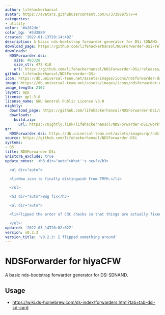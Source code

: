 ```yaml
---
author: lifehackerhansol
avatar: https://avatars.githubusercontent.com/u/37358975?v=4
categories:
- utility
color: '#a262de'
color_bg: '#5d3880'
created: '2022-01-13T20:14:48Z'
description: A basic nds-bootstrap forwarder generator for DSi SDNAND.
download_page: https://github.com/lifehackerhansol/NDSForwarder-DSi/releases
downloads:
  NDSForwarder.dsi:
    size: 483328
    size_str: 472 KiB
    url: https://github.com/lifehackerhansol/NDSForwarder-DSi/releases/download/v0.2.3/NDSForwarder.dsi
github: lifehackerhansol/NDSForwarder-DSi
icon: https://db.universal-team.net/assets/images/icons/ndsforwarder-dsi.png
image: https://db.universal-team.net/assets/images/icons/ndsforwarder-dsi.png
image_length: 2102
layout: app
license: gpl-3.0
license_name: GNU General Public License v3.0
nightly:
  download_page: https://github.com/lifehackerhansol/NDSForwarder-DSi/actions
  downloads:
    build.zip:
      url: https://nightly.link/lifehackerhansol/NDSForwarder-DSi/workflows/nightly/master/build.zip
qr:
  NDSForwarder.dsi: https://db.universal-team.net/assets/images/qr/ndsforwarder-dsi.png
source: https://github.com/lifehackerhansol/NDSForwarder-DSi
systems:
- DS
title: NDSForwarder-DSi
unistore_exclude: true
update_notes: '<h3 dir="auto">What''s new?</h3>

  <ul dir="auto">

  <li>New icon to finally distinguish from TMFH.</li>

  </ul>

  <h3 dir="auto">Bug fix</h3>

  <ul dir="auto">

  <li>Flipped the order of CRC checks so that things are actually fixed.</li>

  </ul>'
updated: '2022-03-14T20:02:02Z'
version: v0.2.3
version_title: 'v0.2.3: I flipped something around'
---
```

# NDSForwarder for hiyaCFW
A basic nds-bootstrap forwarder generator for DSi SDNAND.

## Usage
- https://wiki.ds-homebrew.com/ds-index/forwarders.html?tab=tab-dsi-sd-card